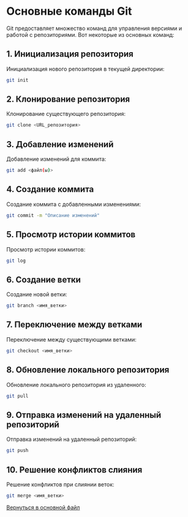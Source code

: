 # Основные команды Git

Git предоставляет множество команд для управления версиями и работой с репозиториями. Вот некоторые из основных команд:

## 1. Инициализация репозитория

Инициализация нового репозитория в текущей директории:

```bash
git init
```

## 2. Клонирование репозитория

Клонирование существующего репозитория:

```bash
git clone <URL_репозитория>
```

## 3. Добавление изменений

Добавление изменений для коммита:

```bash
git add <файл(ы)>
```

## 4. Создание коммита

Создание коммита с добавленными изменениями:

```bash
git commit -m "Описание изменений"
```

## 5. Просмотр истории коммитов

Просмотр истории коммитов:

```bash
git log
```

## 6. Создание ветки

Создание новой ветки:

```bash
git branch <имя_ветки>
```

## 7. Переключение между ветками

Переключение между существующими ветками:

```bash
git checkout <имя_ветки>
```

## 8. Обновление локального репозитория

Обновление локального репозитория из удаленного:

```bash
git pull
```

## 9. Отправка изменений на удаленный репозиторий

Отправка изменений на удаленный репозиторий:

```bash
git push
```

## 10. Решение конфликтов слияния

Решение конфликтов при слиянии веток:

```bash
git merge <имя_ветки>
```

[Вернуться в основной файл](README.md)